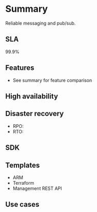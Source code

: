Summary
=======

Reliable messaging and pub/sub.

SLA
---

99.9%

Features
--------

  * See summary for feature comparison

High availability
-----------------

Disaster recovery
-----------------

  * RPO:
  * RTO:

SDK
---

Templates
---------

  * ARM
  * Terraform
  * Management REST API

Use cases
---------
